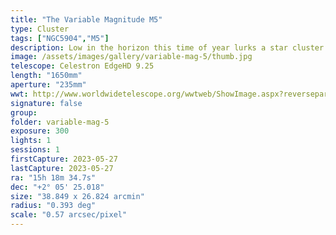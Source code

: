 ```yaml
---
title: "The Variable Magnitude M5"
type: Cluster
tags: ["NGC5904","M5"]
description: Low in the horizon this time of year lurks a star cluster filled with variable stars that cycle their magnitude over time. I didn't stay long, but this single 5-minute exposure was all I needed to capture Messier 5.
image: /assets/images/gallery/variable-mag-5/thumb.jpg
telescope: Celestron EdgeHD 9.25
length: "1650mm"
aperture: "235mm"
wwt: http://www.worldwidetelescope.org/wwtweb/ShowImage.aspx?reverseparity=False&scale=0.570325&name=variable-mag-5.jpg&imageurl=https://deepskyworkflows.com/assets/images/gallery/variable-mag-5/variable-mag-5.jpg&credits=Jeremy+Likness+at+DeepSkyWorkflows.com&creditsUrl=https://deepskyworkflows.com/&ra=229.719339&dec=2.189302&x=2730.1&y=1785.1&rotation=-81.76&thumb=https://deepskyworkflows.com/assets/images/gallery/variable-mag-5/thumb.jpg
signature: false
group:
folder: variable-mag-5
exposure: 300
lights: 1
sessions: 1 
firstCapture: 2023-05-27
lastCapture: 2023-05-27
ra: "15h 18m 34.7s"
dec: "+2° 05' 25.018"
size: "38.849 x 26.824 arcmin"
radius: "0.393 deg"
scale: "0.57 arcsec/pixel"
---
```

